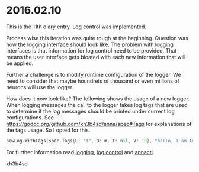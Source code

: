 # 2016.02.10
This is the 11th diary entry. Log control was implemented.

Process wise this iteration was quite rough at the beginning. Question was how
the logging interface should look like. The problem with logging interfaces is
that information for log control need to be provided. That means the user
interface gets bloated with each new information that will be applied.

Further a challenge is to modify runtime configuration of the logger. We need
to consider that maybe houndrets of thousand or even millions of neurons will
use the logger.

How does it now look like? The following shows the usage of a new logger. When
logging messages the call to the logger takes log tags that are used to
determine if the log messages should be printed under current log
configurations. See https://godoc.org/github.com/xh3b4sd/anna/spec#Tags for
explanations of the tags usage. So I opted for this.

```go
newLog.WithTags(spec.Tags{L: "I", O: m, T: nil, V: 10}, "hello, I am Anna")
```

For further information read [logging](../concept/logging.md), [log
control](../concept/control.md#log) and [annactl](../concept/annactl.md).

xh3b4sd
